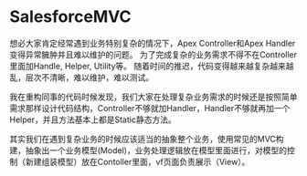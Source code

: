 # SalesforceMVC

想必大家肯定经常遇到业务特别复杂的情况下，Apex Controller和Apex Handler变得异常臃肿并且难以维护的问题。
为了完成复杂的业务需求不得不在Controller里面加Handle, Helper, Utility等。
随着时间的推迟，代码变得越来越复杂越来越乱，层次不清晰，难以维护，难以测试。

我在重构同事的代码时候发现，我们大家在处理复杂业务需求的时候还是按照简单需求那样设计代码结构，Controller不够就加Handler，Handler不够就再加一个Helper，并且方法基本上都是Static静态方法。

其实我们在遇到复杂业务的时候应该适当的抽象整个业务，使用常见的MVC构建，抽象出一个业务模型(Model)，业务处理逻辑放在模型里面进行，对模型的控制（新建组装模型）放在Contoller里面，vf页面负责展示（View）。
